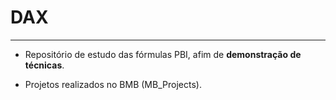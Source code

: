 # DAX
---

 * Repositório de estudo das fórmulas PBI, afim de **demonstração de técnicas**.

 * Projetos realizados no BMB (MB_Projects).
